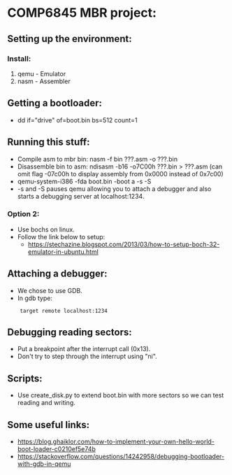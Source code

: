 # COMP6845 MBR project:
## Setting up the environment:
### Install:
1. qemu - Emulator
2. nasm - Assembler

## Getting a bootloader:
* dd if="drive" of=boot.bin bs=512 count=1

## Running this stuff:
* Compile asm to mbr bin: nasm -f bin ???.asm -o ???.bin
* Disassemble bin to asm: ndisasm -b16 -o7C00h ???.bin > ???.asm
(can omit flag -07c00h to display assembly from 0x0000 instead of 0x7c00)
* qemu-system-i386 -fda boot.bin -boot a -s -S
* -s and -S pauses qemu allowing you to attach a debugger and also
starts a debugging server at localhost:1234.

### Option 2:
* Use bochs on linux.
* Follow the link below to setup:
    * https://stechazine.blogspot.com/2013/03/how-to-setup-boch-32-emulator-in-ubuntu.html

## Attaching a debugger:
* We chose to use GDB.
* In gdb type:
```
    target remote localhost:1234
```

## Debugging reading sectors:
* Put a breakpoint after the interrupt call (0x13).
* Don't try to step through the interrupt using "ni".

## Scripts:
* Use create_disk.py to extend boot.bin with more sectors so we can test
reading and writing.

## Some useful links:
* https://blog.ghaiklor.com/how-to-implement-your-own-hello-world-boot-loader-c0210ef5e74b
* https://stackoverflow.com/questions/14242958/debugging-bootloader-with-gdb-in-qemu
